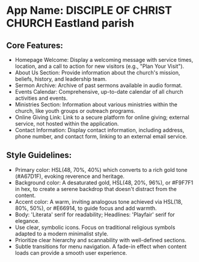 # **App Name**: DISCIPLE OF CHRIST CHURCH Eastland parish

## Core Features:

- Homepage Welcome: Display a welcoming message with service times, location, and a call to action for new visitors (e.g., "Plan Your Visit").
- About Us Section: Provide information about the church's mission, beliefs, history, and leadership team.
- Sermon Archive: Archive of past sermons available in audio format.
- Events Calendar: Comprehensive, up-to-date calendar of all church activities and events.
- Ministries Section: Information about various ministries within the church, like youth groups or outreach programs.
- Online Giving Link: Link to a secure platform for online giving; external service, not hosted within the application.
- Contact Information: Display contact information, including address, phone number, and contact form, linking to an external email service.

## Style Guidelines:

- Primary color: HSL(48, 70%, 40%) which converts to a rich gold tone (#A67D1F), evoking reverence and heritage.
- Background color: A desaturated gold, HSL(48, 20%, 96%), or #F9F7F1 in hex, to create a serene backdrop that doesn't distract from the content.
- Accent color: A warm, inviting analogous tone achieved via HSL(18, 80%, 50%), or #E66914, to guide focus and add warmth.
- Body: 'Literata' serif for readability; Headlines: 'Playfair' serif for elegance.
- Use clear, symbolic icons. Focus on traditional religious symbols adapted to a modern minimalist style.
- Prioritize clear hierarchy and scannability with well-defined sections.
- Subtle transitions for menu navigation. A fade-in effect when content loads can provide a smooth user experience.